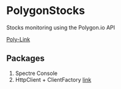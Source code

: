 # PolygonStocks
Stocks monitoring using the Polygon.io API

[Poly-Link](https://polygon.io/docs/stocks/getting-started)

## Packages
1. Spectre Console
2. HttpClient + ClientFactory [link](https://code-maze.com/using-httpclientfactory-in-asp-net-core-applications/)
